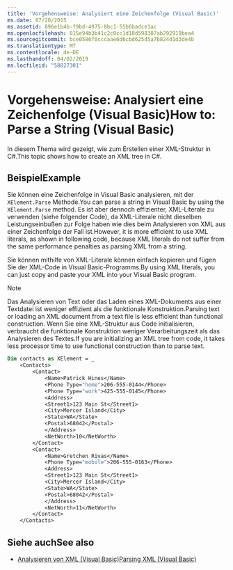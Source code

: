 ```yaml
---
title: 'Vorgehensweise: Analysiert eine Zeichenfolge (Visual Basic)'
ms.date: 07/20/2015
ms.assetid: 896e1b4b-f9bd-4975-8bc1-55b6badce1ac
ms.openlocfilehash: 815e94b3b41c2c0cc1d18d598307ab292919bea4
ms.sourcegitcommit: bce0586f0cccaae6d6cbd625d5a7b824d1d3de4b
ms.translationtype: MT
ms.contentlocale: de-DE
ms.lasthandoff: 04/02/2019
ms.locfileid: "58827301"
---
```

# <a name="how-to-parse-a-string-visual-basic"></a><span data-ttu-id="d8470-102">Vorgehensweise: Analysiert eine Zeichenfolge (Visual Basic)</span><span class="sxs-lookup"><span data-stu-id="d8470-102">How to: Parse a String (Visual Basic)</span></span>
<span data-ttu-id="d8470-103">In diesem Thema wird gezeigt, wie zum Erstellen einer XML-Struktur in C#.</span><span class="sxs-lookup"><span data-stu-id="d8470-103">This topic shows how to create an XML tree in C#.</span></span>  
  
## <a name="example"></a><span data-ttu-id="d8470-104">Beispiel</span><span class="sxs-lookup"><span data-stu-id="d8470-104">Example</span></span>  
 <span data-ttu-id="d8470-105">Sie können eine Zeichenfolge in Visual Basic analysieren, mit der `XElement.Parse` Methode.</span><span class="sxs-lookup"><span data-stu-id="d8470-105">You can parse a string in Visual Basic by using the `XElement.Parse` method.</span></span> <span data-ttu-id="d8470-106">Es ist aber dennoch effizienter, XML-Literale zu verwenden (siehe folgender Code), da XML-Literale nicht dieselben Leistungseinbußen zur Folge haben wie dies beim Analysieren von XML aus einer Zeichenfolge der Fall ist.</span><span class="sxs-lookup"><span data-stu-id="d8470-106">However, it is more efficient to use XML literals, as shown in following code, because XML literals do not suffer from the same performance penalties as parsing XML from a string.</span></span>  
  
 <span data-ttu-id="d8470-107">Sie können mithilfe von XML-Literale können einfach kopieren und fügen Sie der XML-Code in Visual Basic-Programms.</span><span class="sxs-lookup"><span data-stu-id="d8470-107">By using XML literals, you can just copy and paste your XML into your Visual Basic program.</span></span>  
  
> [!NOTE]
>  <span data-ttu-id="d8470-108">Das Analysieren von Text oder das Laden eines XML-Dokuments aus einer Textdatei ist weniger effizient als die funktionale Konstruktion.</span><span class="sxs-lookup"><span data-stu-id="d8470-108">Parsing text or loading an XML document from a text file is less efficient than functional construction.</span></span> <span data-ttu-id="d8470-109">Wenn Sie eine XML-Struktur aus Code initialisieren, verbraucht die funktionale Konstruktion weniger Verarbeitungszeit als das Analysieren des Textes.</span><span class="sxs-lookup"><span data-stu-id="d8470-109">If you are initializing an XML tree from code, it takes less processor time to use functional construction than to parse text.</span></span>  
  
```vb  
Dim contacts as XElement = _  
    <Contacts>  
        <Contact>  
            <Name>Patrick Hines</Name>  
            <Phone Type="home">206-555-0144</Phone>  
            <Phone Type="work">425-555-0145</Phone>  
            <Address>  
            <Street1>123 Main St</Street1>  
            <City>Mercer Island</City>  
            <State>WA</State>  
            <Postal>68042</Postal>  
            </Address>  
            <NetWorth>10</NetWorth>  
        </Contact>  
        <Contact>  
            <Name>Gretchen Rivas</Name>  
            <Phone Type="mobile">206-555-0163</Phone>  
            <Address>  
            <Street1>123 Main St</Street1>  
            <City>Mercer Island</City>  
            <State>WA</State>  
            <Postal>68042</Postal>  
            </Address>  
            <NetWorth>11</NetWorth>  
        </Contact>  
    </Contacts>  
```  
  
## <a name="see-also"></a><span data-ttu-id="d8470-110">Siehe auch</span><span class="sxs-lookup"><span data-stu-id="d8470-110">See also</span></span>

- [<span data-ttu-id="d8470-111">Analysieren von XML (Visual Basic)</span><span class="sxs-lookup"><span data-stu-id="d8470-111">Parsing XML (Visual Basic)</span></span>](../../../../visual-basic/programming-guide/concepts/linq/parsing-xml.md)
